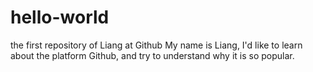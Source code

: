 # hello-world
the first repository of Liang at Github
My name is Liang, I'd like to learn about the platform Github, and try to understand why it is so popular.

